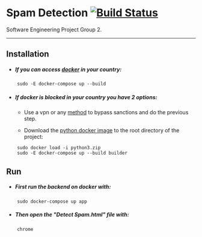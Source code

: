 # Spam Detection [![Build Status](https://travis-ci.com/phessabi/AIDS98.svg?branch=master)](https://travis-ci.com/phessabi/AIDS98)

Software Engineering Project Group 2.

---
## Installation
+ ##### If you can access [docker](https://hub.docker.com/) in your country:
```
    sudo -E docker-compose up --build
```

+ ##### If docker is blocked in your country you have 2 options:
    + Use a vpn or any [method](https://shecan.ir) to bypass sanctions and do the previous step.

    + Download the [python docker image](https://www.dropbox.com/s/tqp8i7r77jloywe/python3.zip?dl=0) to the root directory of the project:
```
    sudo docker load -i python3.zip
    sudo -E docker-compose up --build builder
```

## Run
+ ##### First run the backend on docker with:
```
    sudo docker-compose up app
```

+ ##### Then open the "Detect Spam.html" file with:
```
    chrome
```
